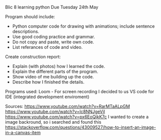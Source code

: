 Blic 8 learning python
Due Tuesday 24th May

Program should include:
- Python computer code for drawing with animations; include sentence descriptions.
- Use good coding practice and grammar.
- Do not copy and paste, write own code.
- List referances of code and video.

Create construction report:
- Explain (with photos) how I learned the code.
- Explain the different parts of the program.
- Show video of me building up the code.
- Describe how I finished the details.

Programs used:
Loom - For screen recording
I decided to us VS code for IDE (integrated development enviroment)

Sources:
https://www.youtube.com/watch?v=RarMTaALpGM
https://www.youtube.com/watch?v=lc8NNJgeVjI
https://www.youtube.com/watch?v=px6EoQjkK7c
I wanted to create a image backround, so i searched and found this
https://stackoverflow.com/questions/43009527/how-to-insert-an-image-in-a-canvas-item
